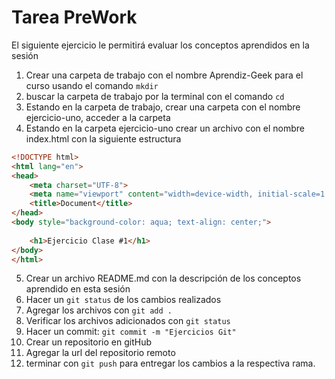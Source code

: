 # Tarea PreWork

El siguiente ejercicio le permitirá evaluar los conceptos aprendidos en la sesión
1. Crear una carpeta de trabajo con el nombre Aprendiz-Geek para el curso usando el comando `mkdir`
2. buscar la carpeta de trabajo por la terminal con el comando `cd` 
3. Estando en la carpeta de trabajo, crear una carpeta con el nombre ejercicio-uno, acceder a la carpeta
4. Estando en la carpeta ejercicio-uno crear un archivo con el nombre index.html con la siguiente estructura

```html
<!DOCTYPE html>
<html lang="en">
<head>
    <meta charset="UTF-8">
    <meta name="viewport" content="width=device-width, initial-scale=1.0">
    <title>Document</title>
</head>
<body style="background-color: aqua; text-align: center;">
    
    <h1>Ejercicio Clase #1</h1>
</body>
</html>
```
5. Crear un archivo README.md con la descripción de los conceptos aprendido en esta sesión
6. Hacer un `git status` de los cambios realizados
7. Agregar los archivos con `git add .`
8. Verificar los archivos adicionados con `git status`
9. Hacer un commit: ``` git commit -m "Ejercicios Git" ```
10. Crear un repositorio en gitHub
11. Agregar la url del repositorio remoto
12. terminar con `git push` para entregar los cambios a la respectiva rama.

       
